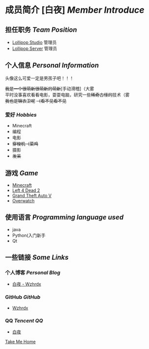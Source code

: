 # 成员简介 [白夜] *Member Introduce* 

## 担任职务 *Team Position*

- [Lollipop Studio](https://lollipopstudio.cn/) 管理员
- [Lollipop Server](https://lollipopstudio.cn/) 管理员

## 个人信息 *Personal Information*

<panel-view title="打招呼">
<chat-message nickname="白夜" :avatar="$withBase('/whitenight.png')">头像这么可爱一定是男孩子吧！！！</chat-message>
</panel-view>


~~我是一个很萌新很萌新的萌新~~\[手动滑稽\]（大雾   
平时没事喜欢看看电影，耍耍电脑，研究一些~~稀奇古怪的~~技术（雾   
~~我也是锦衣卫呢~~ ~~（看不见看不见~~   

### 爱好 *Hobbies* 

- Minecraft
- 编程
- 电影
- ~~穿梭机（菜鸡~~
- 摄影
- ~~发呆~~

## 游戏 *Game*

- [Minecraft](https://minecraft.net)
- [Left 4 Dead 2](https://www.gamemaps.com/l4d2)
- [Grand Theft Auto V](https://www.rockstargames.com)
- [Overwatch](https://ow.blizzard.cn/home)

## 使用语言 *Programming language used*

- java
- Python(入门新手
- Qt

## 一些链接  *Some Links*

### 个人博客  *Personal Blog*

- [白夜 - Wzhrdx](https://blog.silentstar.cn/)

### GitHub  *GitHub*

- [Wzhrdx](https://github.com/Wzhrdx)

### QQ  *Tencent QQ*

- [白夜](http://wpa.qq.com/msgrd?v=3&uin=1842105028&site=qq&menu=yes)

[Take Me Home](/)

